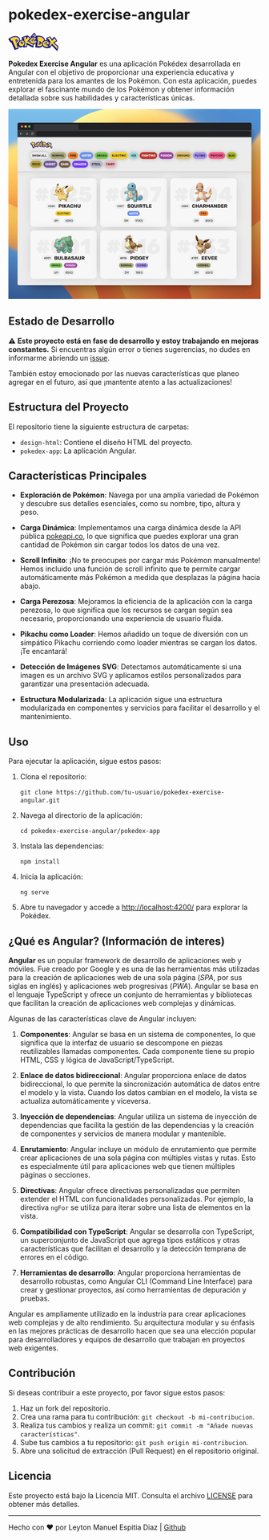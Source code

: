 # pokedex-exercise-angular

![Pokedex Logo](design-html/img/logo.png)

**Pokedex Exercise Angular** es una aplicación Pokédex desarrollada en Angular con el objetivo de proporcionar una experiencia educativa y entretenida para los amantes de los Pokémon. Con esta aplicación, puedes explorar el fascinante mundo de los Pokémon y obtener información detallada sobre sus habilidades y características únicas.

<p align="center"> <img src="screenshots/screenshots-001.png" /> </p>

## Estado de Desarrollo

⚠️ **Este proyecto está en fase de desarrollo y estoy trabajando en mejoras constantes.** Si encuentras algún error o tienes sugerencias, no dudes en informarme abriendo un [issue](https://github.com/notyel/pokedex-exercise-angular/issues).

También estoy emocionado por las nuevas características que planeo agregar en el futuro, así que ¡mantente atento a las actualizaciones!

## Estructura del Proyecto

El repositorio tiene la siguiente estructura de carpetas:
- `design-html`: Contiene el diseño HTML del proyecto.
- `pokedex-app`: La aplicación Angular.

## Características Principales

- **Exploración de Pokémon**: Navega por una amplia variedad de Pokémon y descubre sus detalles esenciales, como su nombre, tipo, altura y peso.

- **Carga Dinámica**: Implementamos una carga dinámica desde la API pública [pokeapi.co](https://pokeapi.co/api/v2), lo que significa que puedes explorar una gran cantidad de Pokémon sin cargar todos los datos de una vez.

- **Scroll Infinito**: ¡No te preocupes por cargar más Pokémon manualmente! Hemos incluido una función de scroll infinito que te permite cargar automáticamente más Pokémon a medida que desplazas la página hacia abajo.

- **Carga Perezosa**: Mejoramos la eficiencia de la aplicación con la carga perezosa, lo que significa que los recursos se cargan según sea necesario, proporcionando una experiencia de usuario fluida.

- **Pikachu como Loader**: Hemos añadido un toque de diversión con un simpático Pikachu corriendo como loader mientras se cargan los datos. ¡Te encantará!

- **Detección de Imágenes SVG**: Detectamos automáticamente si una imagen es un archivo SVG y aplicamos estilos personalizados para garantizar una presentación adecuada.

- **Estructura Modularizada**: La aplicación sigue una estructura modularizada en componentes y servicios para facilitar el desarrollo y el mantenimiento.

## Uso

Para ejecutar la aplicación, sigue estos pasos:

1. Clona el repositorio:

   ```shell
   git clone https://github.com/tu-usuario/pokedex-exercise-angular.git
   ```

2. Navega al directorio de la aplicación:

   ```shell
   cd pokedex-exercise-angular/pokedex-app
   ```

3. Instala las dependencias:

   ```shell
   npm install
   ```

4. Inicia la aplicación:

   ```shell
   ng serve
   ```

5. Abre tu navegador y accede a [http://localhost:4200/](http://localhost:4200/) para explorar la Pokédex.

## ¿Qué es Angular? (Información de interes)

**Angular** es un popular framework de desarrollo de aplicaciones web y móviles. Fue creado por Google y es una de las herramientas más utilizadas para la creación de aplicaciones web de una sola página (*SPA*, por sus siglas en inglés) y aplicaciones web progresivas (*PWA*). Angular se basa en el lenguaje TypeScript y ofrece un conjunto de herramientas y bibliotecas que facilitan la creación de aplicaciones web complejas y dinámicas.

Algunas de las características clave de Angular incluyen:

1. **Componentes**: Angular se basa en un sistema de componentes, lo que significa que la interfaz de usuario se descompone en piezas reutilizables llamadas componentes. Cada componente tiene su propio HTML, CSS y lógica de JavaScript/TypeScript.

2. **Enlace de datos bidireccional**: Angular proporciona enlace de datos bidireccional, lo que permite la sincronización automática de datos entre el modelo y la vista. Cuando los datos cambian en el modelo, la vista se actualiza automáticamente y viceversa.

3. **Inyección de dependencias**: Angular utiliza un sistema de inyección de dependencias que facilita la gestión de las dependencias y la creación de componentes y servicios de manera modular y mantenible.

4. **Enrutamiento**: Angular incluye un módulo de enrutamiento que permite crear aplicaciones de una sola página con múltiples vistas y rutas. Esto es especialmente útil para aplicaciones web que tienen múltiples páginas o secciones.

5. **Directivas**: Angular ofrece directivas personalizadas que permiten extender el HTML con funcionalidades personalizadas. Por ejemplo, la directiva `ngFor` se utiliza para iterar sobre una lista de elementos en la vista.

6. **Compatibilidad con TypeScript**: Angular se desarrolla con TypeScript, un superconjunto de JavaScript que agrega tipos estáticos y otras características que facilitan el desarrollo y la detección temprana de errores en el código.

7. **Herramientas de desarrollo**: Angular proporciona herramientas de desarrollo robustas, como Angular CLI (Command Line Interface) para crear y gestionar proyectos, así como herramientas de depuración y pruebas.

Angular es ampliamente utilizado en la industria para crear aplicaciones web complejas y de alto rendimiento. Su arquitectura modular y su énfasis en las mejores prácticas de desarrollo hacen que sea una elección popular para desarrolladores y equipos de desarrollo que trabajan en proyectos web exigentes.

## Contribución

Si deseas contribuir a este proyecto, por favor sigue estos pasos:

1. Haz un fork del repositorio.
2. Crea una rama para tu contribución: `git checkout -b mi-contribucion`.
3. Realiza tus cambios y realiza un commit: `git commit -m "Añade nuevas características"`.
4. Sube tus cambios a tu repositorio: `git push origin mi-contribucion`.
5. Abre una solicitud de extracción (Pull Request) en el repositorio original.

## Licencia

Este proyecto está bajo la Licencia MIT. Consulta el archivo [LICENSE](LICENSE) para obtener más detalles.

---

Hecho con ❤️ por Leyton Manuel Espitia Diaz | [Github](https://github.com/notyel)
